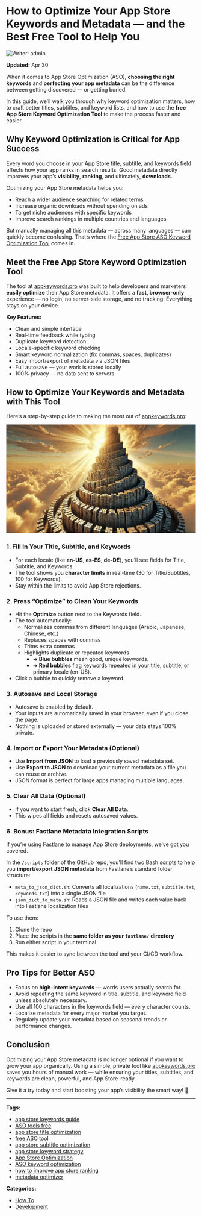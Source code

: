 # How to Optimize Your App Store Keywords and Metadata — and the Best Free Tool to Help You

![Writer: admin](21260c_a693a1db9b5b41199827fb5e97aa89a1~mv2.png)

**Updated:** Apr 30

When it comes to App Store Optimization (ASO), **choosing the right keywords** and **perfecting your app metadata** can be the difference between getting discovered — or getting buried.

In this guide, we’ll walk you through why keyword optimization matters, how to craft better titles, subtitles, and keyword lists, and how to use the **free App Store Keyword Optimization Tool** to make the process faster and easier.

## Why Keyword Optimization is Critical for App Success

Every word you choose in your App Store title, subtitle, and keywords field affects how your app ranks in search results. Good metadata directly improves your app’s **visibility**, **ranking**, and ultimately, **downloads**.

Optimizing your App Store metadata helps you:
- Reach a wider audience searching for related terms
- Increase organic downloads without spending on ads
- Target niche audiences with specific keywords
- Improve search rankings in multiple countries and languages

But manually managing all this metadata — across many languages — can quickly become confusing. That’s where the [Free App Store ASO Keyword Optimization Tool](https://appkeywords.pro/) comes in.

## Meet the Free App Store Keyword Optimization Tool

The tool at [appkeywords.pro](http://appkeywords.pro) was built to help developers and marketers **easily optimize** their App Store metadata. It offers a **fast, browser-only** experience — no login, no server-side storage, and no tracking. Everything stays on your device.

**Key Features:**
- Clean and simple interface
- Real-time feedback while typing
- Duplicate keyword detection
- Locale-specific keyword checking
- Smart keyword normalization (fix commas, spaces, duplicates)
- Easy import/export of metadata via JSON files
- Full autosave — your work is stored locally
- 100% privacy — no data sent to servers

## How to Optimize Your Keywords and Metadata with This Tool

Here’s a step-by-step guide to making the most out of [appkeywords.pro](http://appkeywords.pro):

![Image](21260c_73d4385b9c2d45ec950c6208184da134~mv2.jpg)

### 1. Fill In Your Title, Subtitle, and Keywords
- For each locale (like **en-US**, **es-ES**, **de-DE**), you’ll see fields for Title, Subtitle, and Keywords.
- The tool shows you **character limits** in real-time (30 for Title/Subtitles, 100 for Keywords).
- Stay within the limits to avoid App Store rejections.

### 2. Press “Optimize” to Clean Your Keywords
- Hit the **Optimize** button next to the Keywords field.
- The tool automatically:
  - Normalizes commas from different languages (Arabic, Japanese, Chinese, etc.)
  - Replaces spaces with commas
  - Trims extra commas
  - Highlights duplicate or repeated keywords
    - ➔ **Blue bubbles** mean good, unique keywords.
    - ➔ **Red bubbles** flag keywords repeated in your title, subtitle, or primary locale (en-US).
- Click a bubble to quickly remove a keyword.

### 3. Autosave and Local Storage
- Autosave is enabled by default.
- Your inputs are automatically saved in your browser, even if you close the page.
- Nothing is uploaded or stored externally — your data stays 100% private.

### 4. Import or Export Your Metadata (Optional)
- Use **Import from JSON** to load a previously saved metadata set.
- Use **Export to JSON** to download your current metadata as a file you can reuse or archive.
- JSON format is perfect for large apps managing multiple languages.

### 5. Clear All Data (Optional)
- If you want to start fresh, click **Clear All Data**.
- This wipes all fields and resets autosaved values.

### 6. Bonus: Fastlane Metadata Integration Scripts
If you’re using [Fastlane](https://fastlane.tools) to manage App Store deployments, we’ve got you covered.

In the `/scripts` folder of the GitHub repo, you’ll find two Bash scripts to help you **import/export JSON metadata** from Fastlane’s standard folder structure:
- `meta_to_json_dict.sh`: Converts all localizations (`name.txt`, `subtitle.txt`, `keywords.txt`) into a single JSON file
- `json_dict_to_meta.sh`: Reads a JSON file and writes each value back into Fastlane localization files

To use them:
1. Clone the repo
2. Place the scripts in the **same folder as your `fastlane/` directory**
3. Run either script in your terminal

This makes it easier to sync between the tool and your CI/CD workflow.

## Pro Tips for Better ASO
- Focus on **high-intent keywords** — words users actually search for.
- Avoid repeating the same keyword in title, subtitle, and keyword field unless absolutely necessary.
- Use all 100 characters in the keywords field — every character counts.
- Localize metadata for every major market you target.
- Regularly update your metadata based on seasonal trends or performance changes.

## Conclusion

Optimizing your App Store metadata is no longer optional if you want to grow your app organically. Using a simple, private tool like [appkeywords.pro](http://appkeywords.pro) saves you hours of manual work — while ensuring your titles, subtitles, and keywords are clean, powerful, and App Store-ready.

Give it a try today and start boosting your app’s visibility the smart way! 🚀

---

**Tags:**
- [app store keywords guide](https://www.everappz.com/blog/tags/app-store-keywords-guide)
- [ASO tools free](https://www.everappz.com/blog/tags/aso-tools-free)
- [app store title optimization](https://www.everappz.com/blog/tags/app-store-title-optimization)
- [free ASO tool](https://www.everappz.com/blog/tags/free-aso-tool)
- [app store subtitle optimization](https://www.everappz.com/blog/tags/app-store-subtitle-optimization)
- [app store keyword strategy](https://www.everappz.com/blog/tags/app-store-keyword-strategy)
- [App Store Optimization](https://www.everappz.com/blog/tags/app-store-optimization)
- [ASO keyword optimization](https://www.everappz.com/blog/tags/aso-keyword-optimization)
- [how to improve app store ranking](https://www.everappz.com/blog/tags/how-to-improve-app-store-ranking)
- [metadata optimizer](https://www.everappz.com/blog/tags/metadata-optimizer)

**Categories:**
- [How To](https://www.everappz.com/blog/categories/how-to)
- [Development](https://www.everappz.com/blog/categories/development-and-technologies)